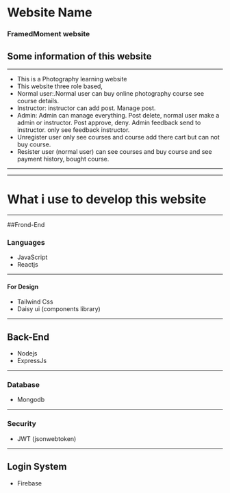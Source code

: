 # Website Name
### FramedMoment website
## Some information of this website
---
* This is a Photography learning website
* This website three role based, 
*  Normal user:.Normal user can buy online photography course see course details.
*  Instructor: instructor can add post. Manage post.
*  Admin: Admin can manage everything. Post delete, normal user make a admin or instructor. Post approve, deny. Admin feedback send to instructor. only see feedback instructor.
* Unregister user only see courses and course add there cart but can not buy course.
* Resister user (normal user) can see courses and buy course and see payment history, bought course.

--- 
---

# What i use to develop this website
---
##Frond-End
### Languages
* JavaScript
* Reactjs 
---
#### For Design
* Tailwind Css
* Daisy ui (components library)

---
## Back-End
* Nodejs
* ExpressJs
---
### Database
* Mongodb 
---
### Security
* JWT (jsonwebtoken)
---
## Login System
* Firebase




